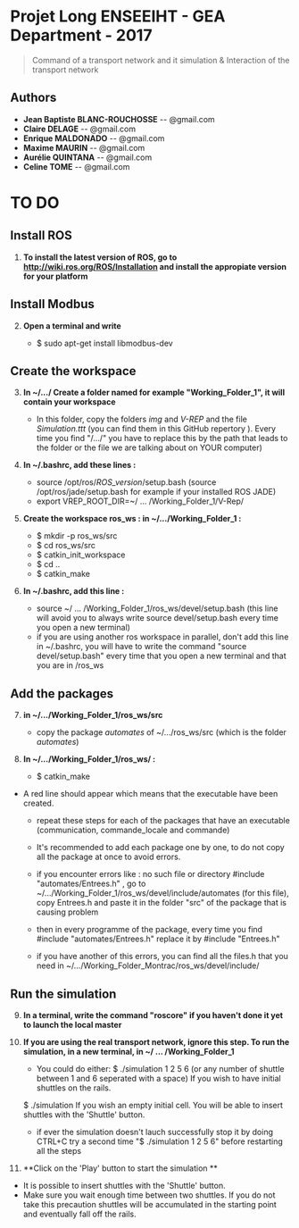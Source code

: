 # Projet Long ENSEEIHT - GEA Department - 2017 

> Command of a transport network and it simulation & Interaction of the transport network 

## Authors
- __Jean Baptiste BLANC-ROUCHOSSE__ -- @gmail.com
- __Claire DELAGE__ -- @gmail.com
- __Enrique MALDONADO__ -- @gmail.com
- __Maxime MAURIN__ -- @gmail.com
- __Aurélie QUINTANA__ -- @gmail.com
- __Celine TOME__ -- @gmail.com


# TO DO

## Install ROS 

1. **To install the latest version of ROS, go to http://wiki.ros.org/ROS/Installation and install the appropiate version for your platform**

## Install Modbus

2. **Open a terminal and write**

	- $ sudo apt-get install libmodbus-dev 


## Create the workspace


3. **In ~/.../ Create a folder named for example "Working_Folder_1", it will contain your workspace**
	- In this folder, copy the folders *img* and *V-REP* and the file *Simulation.ttt* (you can find them in this GitHub repertory ). Every time you find "/.../" you have to replace this by the path that leads to the folder or the file we are talking about on YOUR computer)


4. **In ~/.bashrc, add these lines :**
	- source /opt/ros/*ROS_version*/setup.bash (source /opt/ros/jade/setup.bash for example if your installed ROS JADE)
	- export VREP_ROOT_DIR=~/ ... /Working_Folder_1/V-Rep/

5. **Create the workspace ros_ws : in ~/.../Working_Folder_1 :**
	- $ mkdir -p ros_ws/src
	- $ cd ros_ws/src
	- $ catkin_init_workspace
	- $ cd ..
	- $ catkin_make

6. **In ~/.bashrc, add this line :**
	- source ~/ ... /Working_Folder_1/ros_ws/devel/setup.bash (this line will avoid you to always write source devel/setup.bash every time you open a new terminal)
	- if you are using another ros workspace in parallel, don't add this line in ~/.bashrc, you will have to write the command "source devel/setup.bash" every time that you open a new terminal and that you are in /ros_ws

## Add the packages

7. **in ~/.../Working_Folder_1/ros_ws/src**
	- copy the package *automates* of ~/.../ros_ws/src (which is the folder *automates*)

8. **In ~/.../Working_Folder_1/ros_ws/ :**
	- $ catkin_make
  - A red line should appear which means that the executable have been created.
	- repeat these steps for each of the packages that have an executable (communication, commande_locale and commande)
	- It's recommended to add each package one by one, to do not copy all the package at once to avoid errors.

	- if you encounter errors like : no such file or directory #include "automates/Entrees.h" , go to ~/.../Working_Folder_1/ros_ws/devel/include/automates (for this file), copy Entrees.h and paste it in the folder "src" of the package that is causing problem
	- then in every programme of the package, every time you find #include "automates/Entrees.h" replace it by #include "Entrees.h"

 	- if you have another of this errors, you can find all the files.h that you need in ~/.../Working_Folder_Montrac/ros_ws/devel/include/


## Run the simulation 

9.  **In a terminal, write the command "roscore" if you haven't done it yet to launch the local master**

10. **If you are using the real transport network, ignore this step. To run the simulation, in a new terminal, in ~/ ... /Working_Folder_1**

	- You could do either: 
     $ ./simulation 1 2 5 6 (or any number of shuttle between 1 and 6 seperated with a space)
     If you wish to have initial shuttles on the rails.
     
     $ ./simulation 
     If you wish an empty initial cell. You will be able to insert shuttles with the 'Shuttle' button.
     
	- if ever the simulation doesn't lauch successfully stop it by doing CTRL+C try a second time "$ ./simulation 1 2 5 6" before restarting all the steps
 
11. **Click on the 'Play' button to start the simulation **
 
  - It is possible to insert shuttles with the 'Shuttle' button. 
  - Make sure you wait enough time between two shuttles. If you do not take this precaution shuttles will be accumulated in the starting point and eventually fall off the rails.
